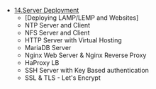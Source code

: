 - [14.Server Deployment]()
   - [Deploying LAMP/LEMP and Websites]
   - NTP Server and Client
   - NFS Server and Client
   - HTTP Server with Virtual Hosting
   - MariaDB Server
   - Nginx Web Server & Nginx Reverse Proxy
   - HaProxy LB
   - SSH Server with Key Based authentication
   - SSL & TLS - Let's Encrypt
